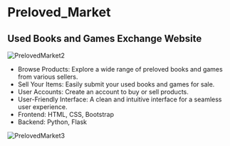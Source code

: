 # Preloved_Market

## Used Books and Games Exchange Website

![PrelovedMarket2](https://github.com/SaraArzideh/Preloved_Market_Project/assets/145482976/97b66e64-1fe8-4afa-87aa-35ce48135383)

* Browse Products: Explore a wide range of preloved books and games from various sellers.
* Sell Your Items: Easily submit your used books and games for sale.
* User Accounts: Create an account to buy or sell products.
* User-Friendly Interface: A clean and intuitive interface for a seamless user experience.
* Frontend: HTML, CSS, Bootstrap
* Backend: Python, Flask

![PrelovedMarket3](https://github.com/SaraArzideh/Preloved_Market_Project/assets/145482976/916c15f2-2b92-4cc6-a90b-9a97dbbf3e7a)

